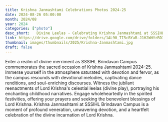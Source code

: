 ```yaml
---
title: Krishna Janmashtami Celebrations Photos 2024-25
date: 2024-08-26 05:00:00
month: 2024/08
year: 2024
categories: ["photo"]
desc_short:   Divine Leelas - Celebrating Krishna Janmashtami at SSSIHL Brindavan Campus.
link: https://drive.google.com/drive/folders/1AL90_TI5cBYaB-J1H2WHYrRD3549kHFj?usp=drive_link
thumbnail: images/thumbnails/2025/Krishna-Janmashtami.jpg
draft: false
---
```


 Enter a realm of divine merriment as SSSIHL Brindavan Campus commemorates the sacred occasion of Krishna Janmashtami 2024-25. Immerse yourself in the atmosphere saturated with devotion and fervor, as the campus resounds with devotional melodies, captivating dance renditions, and soul-enriching discourses. Witness the jubilant reenactments of Lord Krishna's celestial leelas (divine play), portraying his enchanting childhood narratives. Engage wholeheartedly in the spirited festivities, offering your prayers and seeking the benevolent blessings of Lord Krishna. Krishna Janmashtami at SSSIHL Brindavan Campus is a moment of profound veneration, unwavering devotion, and a heartfelt celebration of the divine incarnation of Lord Krishna.